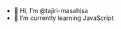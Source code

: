 - 👋 Hi, I’m @tajiri-masahisa
- 🌱 I’m currently learning JavaScript

<!---
tajiri-masahisa/tajiri-masahisa is a ✨ special ✨ repository because its `README.md` (this file) appears on your GitHub profile.
You can click the Preview link to take a look at your changes.
--->
